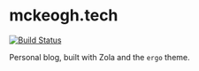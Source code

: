 # mckeogh.tech

[![Build Status](https://travis-ci.com/chocol4te/blog.svg?token=Yy278F6KPxruhJLf8xog&branch=master)](https://travis-ci.com/chocol4te/blog)

Personal blog, built with Zola and the `ergo` theme.
